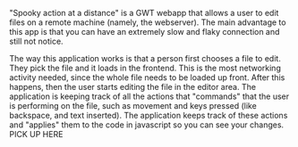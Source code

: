 "Spooky action at a distance" is a GWT webapp that allows a user to
edit files on a remote machine (namely, the webserver). The main
advantage to this app is that you can have an extremely slow and flaky
connection and still not notice.

The way this application works is that a person first chooses a file
to edit. They pick the file and it loads in the frontend. This is the
most networking activity needed, since the whole file needs to be
loaded up front. After this happens, then the user starts editing the
file in the editor area. The application is keeping track of all the
actions that "commands" that the user is performing on the file, such
as movement and keys pressed (like backspace, and text inserted). The
application keeps track of these actions and "applies" them to the
code in javascript so you can see your changes. PICK UP HERE

